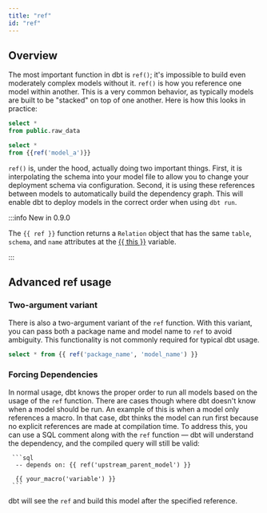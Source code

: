 ```yaml
---
title: "ref"
id: "ref"
---
```


## Overview

The most important function in dbt is `ref()`; it's impossible to build even moderately complex models without it. `ref()` is how you reference one model within another. This is a very common behavior, as typically models are built to be "stacked" on top of one another. Here is how this looks in practice:

<File name='model_a.sql'>

```sql
select *
from public.raw_data
```

</File>



<File name='model_b.sql'>

```sql
select *
from {{ref('model_a')}}
```

</File>

`ref()` is, under the hood, actually doing two important things. First, it is interpolating the schema into your model file to allow you to change your deployment schema via configuration. Second, it is using these references between models to automatically build the dependency graph. This will enable dbt to deploy models in the correct order when using `dbt run`.

:::info New in 0.9.0

The `{{ ref }}` function returns a `Relation` object that has the same `table`, `schema`, and `name` attributes at the [{{ this }}](this) variable.

:::

## Advanced ref usage

### Two-argument variant

There is also a two-argument variant of the `ref` function. With this variant, you can pass both a package name and model name to `ref` to avoid ambiguity. This functionality is not commonly required for typical dbt usage.

```sql
select * from {{ ref('package_name', 'model_name') }}
```

### Forcing Dependencies

In normal usage, dbt knows the proper order to run all models based on the usage of the `ref` function. There are cases though where dbt doesn't know when a model should be run. An example of this is when a model only references a macro. In that case, dbt thinks the model can run first because no explicit references are made at compilation time. To address this, you can use a SQL comment along with the `ref` function — dbt will understand the dependency, and the compiled query will still be valid:

     ```sql
      -- depends on: {{ ref('upstream_parent_model') }}

      {{ your_macro('variable') }}
     ```

dbt will see the `ref` and build this model after the specified reference.
